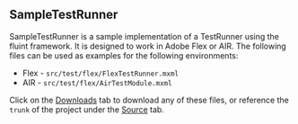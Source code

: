 ## SampleTestRunner ##

SampleTestRunner is a sample implementation of a TestRunner using the fluint framework. It is designed to work in Adobe Flex or AIR.  The following files can be used as examples for the following environments:

  * Flex - `src/test/flex/FlexTestRunner.mxml`
  * AIR - `src/test/flex/AirTestModule.mxml`

Click on the [Downloads](http://code.google.com/p/fluint/downloads/list) tab to download any of these files, or reference the `trunk` of the project under the [Source](http://code.google.com/p/fluint/source/browse/) tab.